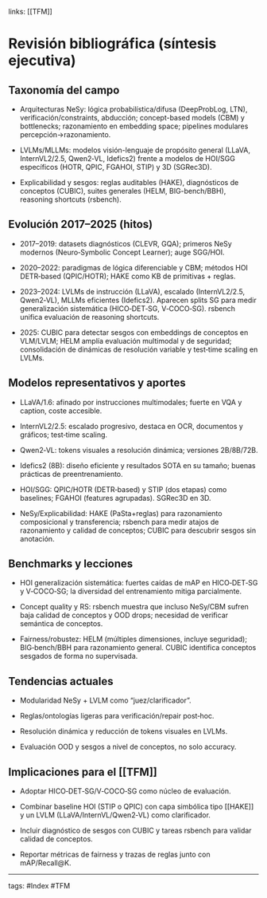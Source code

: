 links: [[TFM]] 

# Revisión bibliográfica (síntesis ejecutiva)

## Taxonomía del campo

- Arquitecturas NeSy: lógica probabilística/difusa (DeepProbLog, LTN), verificación/constraints, abducción; concept-based models (CBM) y bottlenecks; razonamiento en embedding space; pipelines modulares percepción→razonamiento.
    
- LVLMs/MLLMs: modelos visión-lenguaje de propósito general (LLaVA, InternVL2/2.5, Qwen2‑VL, Idefics2) frente a modelos de HOI/SGG específicos (HOTR, QPIC, FGAHOI, STIP) y 3D (SGRec3D).
    
- Explicabilidad y sesgos: reglas auditables (HAKE), diagnósticos de conceptos (CUBIC), suites generales (HELM, BIG-bench/BBH), reasoning shortcuts (rsbench).
    

## Evolución 2017–2025 (hitos)

- 2017–2019: datasets diagnósticos (CLEVR, GQA); primeros NeSy modernos (Neuro‑Symbolic Concept Learner); auge SGG/HOI.
    
- 2020–2022: paradigmas de lógica diferenciable y CBM; métodos HOI DETR‑based (QPIC/HOTR); HAKE como KB de primitivas + reglas.
    
- 2023–2024: LVLMs de instrucción (LLaVA), escalado (InternVL2/2.5, Qwen2‑VL), MLLMs eficientes (Idefics2). Aparecen splits SG para medir generalización sistemática (HICO‑DET‑SG, V‑COCO‑SG). rsbench unifica evaluación de reasoning shortcuts.
    
- 2025: CUBIC para detectar sesgos con embeddings de conceptos en VLM/LVLM; HELM amplía evaluación multimodal y de seguridad; consolidación de dinámicas de resolución variable y test‑time scaling en LVLMs.
    

## Modelos representativos y aportes

- LLaVA/1.6: afinado por instrucciones multimodales; fuerte en VQA y caption, coste accesible.
    
- InternVL2/2.5: escalado progresivo, destaca en OCR, documentos y gráficos; test‑time scaling.
    
- Qwen2‑VL: tokens visuales a resolución dinámica; versiones 2B/8B/72B.
    
- Idefics2 (8B): diseño eficiente y resultados SOTA en su tamaño; buenas prácticas de preentrenamiento.
    
- HOI/SGG: QPIC/HOTR (DETR‑based) y STIP (dos etapas) como baselines; FGAHOI (features agrupadas). SGRec3D en 3D.
    
- NeSy/Explicabilidad: HAKE (PaSta+reglas) para razonamiento composicional y transferencia; rsbench para medir atajos de razonamiento y calidad de conceptos; CUBIC para descubrir sesgos sin anotación.
    

## Benchmarks y lecciones

- HOI generalización sistemática: fuertes caídas de mAP en HICO‑DET‑SG y V‑COCO‑SG; la diversidad del entrenamiento mitiga parcialmente.
    
- Concept quality y RS: rsbench muestra que incluso NeSy/CBM sufren baja calidad de conceptos y OOD drops; necesidad de verificar semántica de conceptos.
    
- Fairness/robustez: HELM (múltiples dimensiones, incluye seguridad); BIG‑bench/BBH para razonamiento general. CUBIC identifica conceptos sesgados de forma no supervisada.
    

## Tendencias actuales

- Modularidad NeSy + LVLM como “juez/clarificador”.
    
- Reglas/ontologías ligeras para verificación/repair post‑hoc.
    
- Resolución dinámica y reducción de tokens visuales en LVLMs.
    
- Evaluación OOD y sesgos a nivel de conceptos, no solo accuracy.
    

## Implicaciones para el [[TFM]]

- Adoptar HICO‑DET‑SG/V‑COCO‑SG como núcleo de evaluación.
    
- Combinar baseline HOI (STIP o QPIC) con capa simbólica tipo [[HAKE]] y un LVLM (LLaVA/InternVL/Qwen2‑VL) como clarificador.
    
- Incluir diagnóstico de sesgos con CUBIC y tareas rsbench para validar calidad de conceptos.
    
- Reportar métricas de fairness y trazas de reglas junto con mAP/Recall@K.



---
tags:
	#Index #TFM